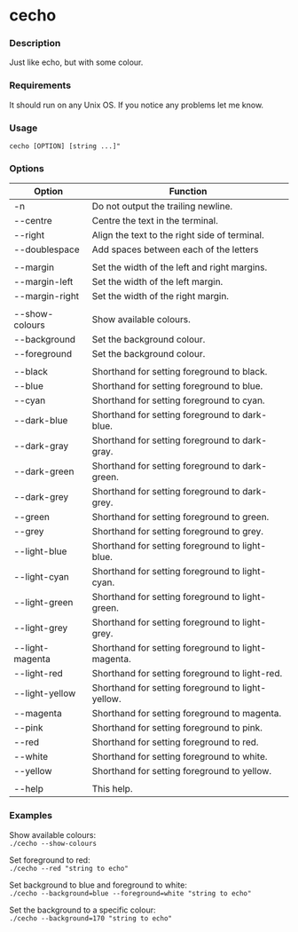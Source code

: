 # cecho

### Description
Just like echo, but with some colour.

### Requirements
It should run on any Unix OS. If you notice any problems let me know.

### Usage
`cecho [OPTION] [string ...]"`

### Options

| Option          |  Function                                                 |
| --------------- | --------------------------------------------------------- |
| -n              |  Do not output the trailing newline.                      |
| --centre        |  Centre the text in the terminal.                         |
| --right         |  Align the text to the right side of terminal.            |
| --doublespace   |  Add spaces between each of the letters                   |
|                 |                                                           |
| --margin        | Set the width of the left and right margins.              |
| --margin-left   | Set the width of the left margin.                         |
| --margin-right  | Set the width of the right margin.                        |
|                 |                                                           |
| --show-colours  |  Show available colours.                                  |
| --background    |  Set the background colour.                               |
| --foreground    |  Set the background colour.                               |
|                 |                                                           |
| --black         |  Shorthand for setting foreground to black.               |
| --blue          |  Shorthand for setting foreground to blue.                |
| --cyan          |  Shorthand for setting foreground to cyan.                |
| --dark-blue     |  Shorthand for setting foreground to dark-blue.           |
| --dark-gray     |  Shorthand for setting foreground to dark-gray.           |
| --dark-green    |  Shorthand for setting foreground to dark-green.          |
| --dark-grey     |  Shorthand for setting foreground to dark-grey.           |
| --green         |  Shorthand for setting foreground to green.               |
| --grey          |  Shorthand for setting foreground to grey.                |
| --light-blue    |  Shorthand for setting foreground to light-blue.          |
| --light-cyan    |  Shorthand for setting foreground to light-cyan.          |
| --light-green   |  Shorthand for setting foreground to light-green.         |
| --light-grey    |  Shorthand for setting foreground to light-grey.          |
| --light-magenta |  Shorthand for setting foreground to light-magenta.       |
| --light-red     |  Shorthand for setting foreground to light-red.           |
| --light-yellow  |  Shorthand for setting foreground to light-yellow.        |
| --magenta       |  Shorthand for setting foreground to magenta.             |
| --pink          |  Shorthand for setting foreground to pink.                |
| --red           |  Shorthand for setting foreground to red.                 |
| --white         |  Shorthand for setting foreground to white.               |
| --yellow        |  Shorthand for setting foreground to yellow.              |
|                 |                                                           |
| --help          |  This help.                                               |

### Examples
  Show available colours:  
  `./cecho --show-colours`

  Set foreground to red:  
  `./cecho --red "string to echo"`

  Set background to blue and foreground to white:  
  `./cecho --background=blue --foreground=white "string to echo"`

  Set the background to a specific colour:  
  `./cecho --background=170 "string to echo"`
